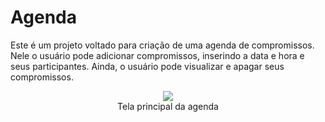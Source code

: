 # Agenda
Este é um projeto voltado para criação de uma agenda de compromissos. Nele o usuário pode adicionar compromissos, inserindo a data e hora e seus participantes. Ainda, o usuário pode visualizar e apagar seus compromissos.

<div align="center">
  <img src="https://user-images.githubusercontent.com/38301852/209890993-aa30a109-669b-4d99-8f31-74a379b14b23.png"/>
  <br><span style-font="font-size: xx-small">Tela principal da agenda</span>
</div>
